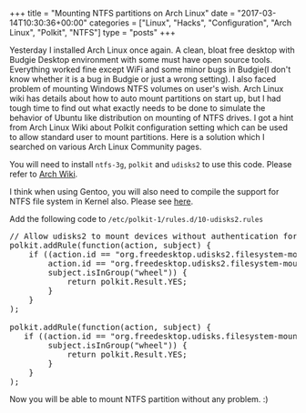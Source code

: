 +++
title = "Mounting NTFS partitions on Arch Linux"
date = "2017-03-14T10:30:36+00:00"
categories = ["Linux", "Hacks", "Configuration", "Arch Linux", "Polkit", "NTFS"]
type = "posts"
+++

Yesterday I installed Arch Linux once again. A clean, bloat free desktop with Budgie Desktop environment with some must have open source tools. Everything worked fine except WiFi and some minor bugs in Budgie(I don't know whether it is a bug in Budgie or just a wrong setting). I also faced problem of mounting Windows NTFS volumes on user's wish. Arch Linux wiki has details about how to auto mount partitions on start up, but I had tough time to find out what exactly needs to be done to simulate the behavior of Ubuntu like distribution on mounting of NTFS drives. I got a hint from Arch Linux Wiki about Polkit configuration setting which can be used to allow standard user to mount partitions. Here is a solution which I searched on various Arch Linux Community pages.

You will need to install <code>ntfs-3g</code>, <code>polkit</code> and <code>udisks2</code> to use this code. Please refer to [Arch Wiki](https://wiki.archlinux.org/index.php/Udisks).

I think when using Gentoo, you will also need to compile the support for NTFS file system in Kernel also. Please see [here](https://wiki.gentoo.org/wiki/NTFS).

Add the following code to <code>/etc/polkit-1/rules.d/10-udisks2.rules</code>

<pre>
// Allow udisks2 to mount devices without authentication for users in the "wheel" group.
polkit.addRule(function(action, subject) {
	if ((action.id == "org.freedesktop.udisks2.filesystem-mount-system" ||
		action.id == "org.freedesktop.udisks2.filesystem-mount") &&
		subject.isInGroup("wheel")) {
			return polkit.Result.YES;
		}
	}
);

polkit.addRule(function(action, subject) {
   if ((action.id == "org.freedesktop.udisks.filesystem-mount-system-internal") && 
		subject.isInGroup("wheel")) {
			return polkit.Result.YES;
    	}
	}
);
</pre>

Now you will be able to mount NTFS partition without any problem. :)